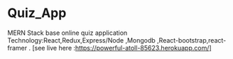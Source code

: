 # Quiz_App
MERN Stack base online quiz application
Technology:React,Redux,Express/Node ,Mongodb ,React-bootstrap,react-framer .
[see live here :https://powerful-atoll-85623.herokuapp.com/]
